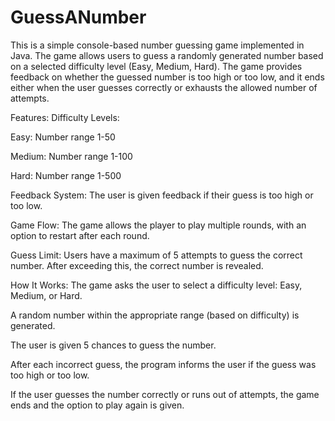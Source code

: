 # GuessANumber
This is a simple console-based number guessing game implemented in Java. The game allows users to guess a randomly generated number based on a selected difficulty level (Easy, Medium, Hard). The game provides feedback on whether the guessed number is too high or too low, and it ends either when the user guesses correctly or exhausts the allowed number of attempts.

Features:
Difficulty Levels:

Easy: Number range 1-50

Medium: Number range 1-100

Hard: Number range 1-500

Feedback System: The user is given feedback if their guess is too high or too low.

Game Flow: The game allows the player to play multiple rounds, with an option to restart after each round.

Guess Limit: Users have a maximum of 5 attempts to guess the correct number. After exceeding this, the correct number is revealed.

How It Works:
The game asks the user to select a difficulty level: Easy, Medium, or Hard.

A random number within the appropriate range (based on difficulty) is generated.

The user is given 5 chances to guess the number.

After each incorrect guess, the program informs the user if the guess was too high or too low.

If the user guesses the number correctly or runs out of attempts, the game ends and the option to play again is given.
